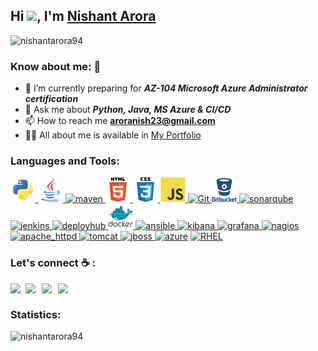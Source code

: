<!--### Hi there 👋-->

## Hi <img src="https://github.com/nixin72/nixin72/blob/master/wave.gif" width="30px">, I'm [Nishant Arora](https://www.linkedin.com/in/nishant-arora94/)
<img src="https://komarev.com/ghpvc/?username=nishantarora94&label=Profile%20views&color=0e75b6&style=flat" alt="nishantarora94" />

### Know about me: :rocket:
- 🌱 I’m currently preparing for ***AZ-104 Microsoft Azure Administrator certification***
- 💬 Ask me about ***Python, Java, MS Azure & CI/CD***
- 📫 How to reach me **aroranish23@gmail.com**
- 👨‍💻 All about me is available in [My Portfolio](https://nishantarora94.github.io/)

<!--
**nishantarora94/nishantarora94** is a ✨ _special_ ✨ repository because its `README.md` (this file) appears on your GitHub profile.
-->

### Languages and Tools:
<p align="left"><a href="https://www.python.org" target="_blank"> <img src="https://raw.githubusercontent.com/devicons/devicon/master/icons/python/python-original.svg" alt="python" width="40" height="40"/> </a><a href="https://www.java.com" target="_blank"> <img src="https://raw.githubusercontent.com/devicons/devicon/master/icons/java/java-original.svg" alt="java" width="40" height="40"/> </a><a href="https://maven.apache.org/" target="_blank"> <img src="https://upload.wikimedia.org/wikipedia/commons/5/52/Apache_Maven_logo.svg" alt="maven" width="80" height="40"/> </a><a href="https://www.w3.org/html/" target="_blank"> <img src="https://raw.githubusercontent.com/devicons/devicon/master/icons/html5/html5-original-wordmark.svg" alt="html5" width="40" height="40"/></a><a href="https://www.w3schools.com/css/" target="_blank"> <img src="https://raw.githubusercontent.com/devicons/devicon/master/icons/css3/css3-original-wordmark.svg" alt="css3" width="40" height="40"/></a><a href="https://www.w3schools.com/js/" target="_blank"> <img src="https://github.com/devicons/devicon/blob/master/icons/javascript/javascript-original.svg" alt="js" width="40" height="40"/></a><a href="https://git-scm.com/" target="_blank"> <img src="https://www.vectorlogo.zone/logos/git-scm/git-scm-icon.svg" alt="Git" width="40" height="40"/> </a><a href="https://bitbucket.org/" target="_blank"> <img src="https://github.com/devicons/devicon/blob/master/icons/bitbucket/bitbucket-original-wordmark.svg" alt="bitbucket" width="40" height="40"/> 
<a href="https://www.sonarqube.org/" target="_blank"> <img src="https://api.iconify.design/logos-sonarqube.svg" alt="sonarqube" width="80" height="50"/></a><a href="https://www.jenkins.io" target="_blank"> <img src="https://www.vectorlogo.zone/logos/jenkins/jenkins-icon.svg" alt="jenkins" width="40" height="40"/> </a><a href="https://www.deployhub.com/" target="_blank"> <img src="https://landscape.cncf.io/logos/deploy-hub.svg" alt="deployhub" width="40" height="40"/> </a>
<a href="https://www.docker.com/" target="_blank"> <img src="https://raw.githubusercontent.com/devicons/devicon/master/icons/docker/docker-original-wordmark.svg" alt="docker" width="40" height="40"/> </a> <a href="https://www.ansible.com/" target="_blank"> <img src="https://www.vectorlogo.zone/logos/ansible/ansible-icon.svg" alt="ansible" width="40" height="40"/> </a><a href="https://www.elastic.co/kibana" target="_blank"> <img src="https://www.vectorlogo.zone/logos/elasticco_kibana/elasticco_kibana-icon.svg" alt="kibana" width="40" height="40"/> </a><a href="https://grafana.com" target="_blank"> <img src="https://www.vectorlogo.zone/logos/grafana/grafana-icon.svg" alt="grafana" width="40" height="40"/> <a href="https://www.nagios.org/" target="_blank"> <img src="https://www.vectorlogo.zone/logos/nagios/nagios-icon.svg" alt="nagios" width="40" height="40"/> <a href="https://httpd.apache.org/" target="_blank"><img src="https://upload.wikimedia.org/wikipedia/commons/1/10/Apache_HTTP_server_logo_%282019-present%29.svg" alt="apache_httpd" width="80" height="40"/></a<a href="http://tomcat.apache.org/" target="_blank"> <img src="https://www.vectorlogo.zone/logos/apache_tomcat/apache_tomcat-icon.svg" alt="tomcat" width="50" height="40"/></a><a href="https://www.redhat.com/en/technologies/jboss-middleware/application-platform" target="_blank"> <img src="https://upload.wikimedia.org/wikipedia/commons/9/95/JBoss_logo.svg" alt="jboss" width="50" height="40"/>
</a><a href="https://azure.microsoft.com/en-us/overview/" target="_blank"><img src="https://www.vectorlogo.zone/logos/microsoft_azure/microsoft_azure-icon.svg" alt="azure" width="50" height="40"/></a>
<a href="https://www.redhat.com/en/technologies/linux-platforms/enterprise-linux" target="_blank"> <img src="https://www.vectorlogo.zone/logos/redhat/redhat-icon.svg" alt="RHEL" width="40" height="40"/> </a><br/>

### Let's connect :coffee: :
<a href="https://www.linkedin.com/in/nishant-arora94/">
  <img align="left" width="24px" src="https://www.vectorlogo.zone/logos/linkedin/linkedin-icon.svg"  />
</a>
<a href="mailto:mailtoaroranish23@gmail.com">
  <img align="left" width="26px" src="https://www.vectorlogo.zone/logos/gmail/gmail-icon.svg" />
</a>
<a href="https://twitter.com/Nishant46382019">
  <img align="left" width="26px" src="https://www.vectorlogo.zone/logos/twitter/twitter-icon.svg" />
</a>
<a href="https://www.facebook.com/nish001">
  <img align="left" width="26px" src="https://www.vectorlogo.zone/logos/facebook/facebook-icon.svg" />
</a><br/>

### Statistics:
<p><img align="left" src="https://github-readme-stats.vercel.app/api?username=nishantarora94&show_icons=true&locale=en" alt="nishantarora94" /></p><br/>

